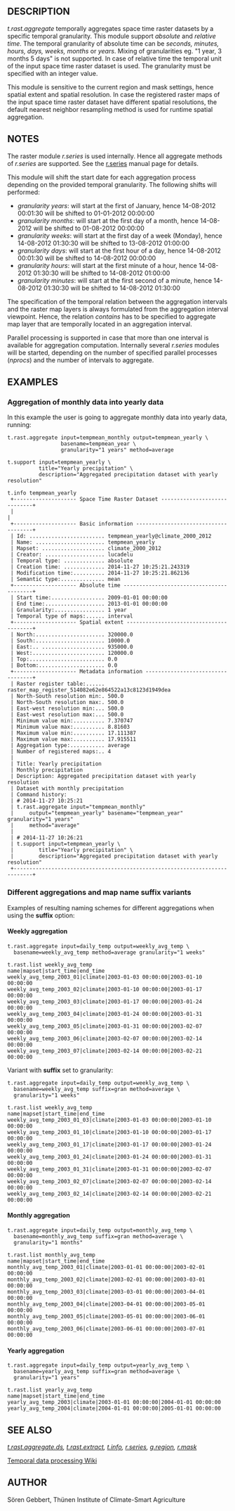 ## DESCRIPTION

*t.rast.aggregate* temporally aggregates space time raster datasets by a
specific temporal granularity. This module support *absolute* and
*relative time*. The temporal granularity of absolute time can be
*seconds, minutes, hours, days, weeks, months* or *years*. Mixing of
granularities eg. "1 year, 3 months 5 days" is not supported. In case of
relative time the temporal unit of the input space time raster dataset
is used. The granularity must be specified with an integer value.

This module is sensitive to the current region and mask settings, hence
spatial extent and spatial resolution. In case the registered raster
maps of the input space time raster dataset have different spatial
resolutions, the default nearest neighbor resampling method is used for
runtime spatial aggregation.

## NOTES

The raster module *r.series* is used internally. Hence all aggregate
methods of *r.series* are supported. See the [r.series](r.series.md)
manual page for details.

This module will shift the start date for each aggregation process
depending on the provided temporal granularity. The following shifts
will performed:

- *granularity years*: will start at the first of January, hence
  14-08-2012 00:01:30 will be shifted to 01-01-2012 00:00:00
- *granularity months*: will start at the first day of a month, hence
  14-08-2012 will be shifted to 01-08-2012 00:00:00
- *granularity weeks*: will start at the first day of a week (Monday),
  hence 14-08-2012 01:30:30 will be shifted to 13-08-2012 01:00:00
- *granularity days*: will start at the first hour of a day, hence
  14-08-2012 00:01:30 will be shifted to 14-08-2012 00:00:00
- *granularity hours*: will start at the first minute of a hour, hence
  14-08-2012 01:30:30 will be shifted to 14-08-2012 01:00:00
- *granularity minutes*: will start at the first second of a minute,
  hence 14-08-2012 01:30:30 will be shifted to 14-08-2012 01:30:00

The specification of the temporal relation between the aggregation
intervals and the raster map layers is always formulated from the
aggregation interval viewpoint. Hence, the relation *contains* has to be
specified to aggregate map layer that are temporally located in an
aggregation interval.

Parallel processing is supported in case that more than one interval is
available for aggregation computation. Internally several *r.series*
modules will be started, depending on the number of specified parallel
processes (*nprocs*) and the number of intervals to aggregate.

## EXAMPLES

### Aggregation of monthly data into yearly data

In this example the user is going to aggregate monthly data into yearly
data, running:

```shell
t.rast.aggregate input=tempmean_monthly output=tempmean_yearly \
                 basename=tempmean_year \
                 granularity="1 years" method=average

t.support input=tempmean_yearly \
          title="Yearly precipitation" \
          description="Aggregated precipitation dataset with yearly resolution"

t.info tempmean_yearly
 +-------------------- Space Time Raster Dataset -----------------------------+
 |                                                                            |
 +-------------------- Basic information -------------------------------------+
 | Id: ........................ tempmean_yearly@climate_2000_2012
 | Name: ...................... tempmean_yearly
 | Mapset: .................... climate_2000_2012
 | Creator: ................... lucadelu
 | Temporal type: ............. absolute
 | Creation time: ............. 2014-11-27 10:25:21.243319
 | Modification time:.......... 2014-11-27 10:25:21.862136
 | Semantic type:.............. mean
 +-------------------- Absolute time -----------------------------------------+
 | Start time:................. 2009-01-01 00:00:00
 | End time:................... 2013-01-01 00:00:00
 | Granularity:................ 1 year
 | Temporal type of maps:...... interval
 +-------------------- Spatial extent ----------------------------------------+
 | North:...................... 320000.0
 | South:...................... 10000.0
 | East:.. .................... 935000.0
 | West:....................... 120000.0
 | Top:........................ 0.0
 | Bottom:..................... 0.0
 +-------------------- Metadata information ----------------------------------+
 | Raster register table:...... raster_map_register_514082e62e864522a13c8123d1949dea
 | North-South resolution min:. 500.0
 | North-South resolution max:. 500.0
 | East-west resolution min:... 500.0
 | East-west resolution max:... 500.0
 | Minimum value min:.......... 7.370747
 | Minimum value max:.......... 8.81603
 | Maximum value min:.......... 17.111387
 | Maximum value max:.......... 17.915511
 | Aggregation type:........... average
 | Number of registered maps:.. 4
 |
 | Title: Yearly precipitation
 | Monthly precipitation
 | Description: Aggregated precipitation dataset with yearly resolution
 | Dataset with monthly precipitation
 | Command history:
 | # 2014-11-27 10:25:21
 | t.rast.aggregate input="tempmean_monthly"
 |     output="tempmean_yearly" basename="tempmean_year" granularity="1 years"
 |     method="average"
 |
 | # 2014-11-27 10:26:21
 | t.support input=tempmean_yearly \
 |        title="Yearly precipitation" \
 |        description="Aggregated precipitation dataset with yearly resolution"
 +----------------------------------------------------------------------------+
```

### Different aggregations and map name suffix variants

Examples of resulting naming schemes for different aggregations when
using the **suffix** option:

#### Weekly aggregation

```shell
t.rast.aggregate input=daily_temp output=weekly_avg_temp \
  basename=weekly_avg_temp method=average granularity="1 weeks"

t.rast.list weekly_avg_temp
name|mapset|start_time|end_time
weekly_avg_temp_2003_01|climate|2003-01-03 00:00:00|2003-01-10 00:00:00
weekly_avg_temp_2003_02|climate|2003-01-10 00:00:00|2003-01-17 00:00:00
weekly_avg_temp_2003_03|climate|2003-01-17 00:00:00|2003-01-24 00:00:00
weekly_avg_temp_2003_04|climate|2003-01-24 00:00:00|2003-01-31 00:00:00
weekly_avg_temp_2003_05|climate|2003-01-31 00:00:00|2003-02-07 00:00:00
weekly_avg_temp_2003_06|climate|2003-02-07 00:00:00|2003-02-14 00:00:00
weekly_avg_temp_2003_07|climate|2003-02-14 00:00:00|2003-02-21 00:00:00
```

Variant with **suffix** set to granularity:

```shell
t.rast.aggregate input=daily_temp output=weekly_avg_temp \
  basename=weekly_avg_temp suffix=gran method=average \
  granularity="1 weeks"

t.rast.list weekly_avg_temp
name|mapset|start_time|end_time
weekly_avg_temp_2003_01_03|climate|2003-01-03 00:00:00|2003-01-10 00:00:00
weekly_avg_temp_2003_01_10|climate|2003-01-10 00:00:00|2003-01-17 00:00:00
weekly_avg_temp_2003_01_17|climate|2003-01-17 00:00:00|2003-01-24 00:00:00
weekly_avg_temp_2003_01_24|climate|2003-01-24 00:00:00|2003-01-31 00:00:00
weekly_avg_temp_2003_01_31|climate|2003-01-31 00:00:00|2003-02-07 00:00:00
weekly_avg_temp_2003_02_07|climate|2003-02-07 00:00:00|2003-02-14 00:00:00
weekly_avg_temp_2003_02_14|climate|2003-02-14 00:00:00|2003-02-21 00:00:00
```

#### Monthly aggregation

```shell
t.rast.aggregate input=daily_temp output=monthly_avg_temp \
  basename=monthly_avg_temp suffix=gran method=average \
  granularity="1 months"

t.rast.list monthly_avg_temp
name|mapset|start_time|end_time
monthly_avg_temp_2003_01|climate|2003-01-01 00:00:00|2003-02-01 00:00:00
monthly_avg_temp_2003_02|climate|2003-02-01 00:00:00|2003-03-01 00:00:00
monthly_avg_temp_2003_03|climate|2003-03-01 00:00:00|2003-04-01 00:00:00
monthly_avg_temp_2003_04|climate|2003-04-01 00:00:00|2003-05-01 00:00:00
monthly_avg_temp_2003_05|climate|2003-05-01 00:00:00|2003-06-01 00:00:00
monthly_avg_temp_2003_06|climate|2003-06-01 00:00:00|2003-07-01 00:00:00
```

#### Yearly aggregation

```shell
t.rast.aggregate input=daily_temp output=yearly_avg_temp \
  basename=yearly_avg_temp suffix=gran method=average \
  granularity="1 years"

t.rast.list yearly_avg_temp
name|mapset|start_time|end_time
yearly_avg_temp_2003|climate|2003-01-01 00:00:00|2004-01-01 00:00:00
yearly_avg_temp_2004|climate|2004-01-01 00:00:00|2005-01-01 00:00:00
```

## SEE ALSO

*[t.rast.aggregate.ds](t.rast.aggregate.ds.md),
[t.rast.extract](t.rast.extract.md), [t.info](t.info.md),
[r.series](r.series.md), [g.region](g.region.md), [r.mask](r.mask.md)*

[Temporal data processing
Wiki](https://grasswiki.osgeo.org/wiki/Temporal_data_processing)

## AUTHOR

Sören Gebbert, Thünen Institute of Climate-Smart Agriculture
